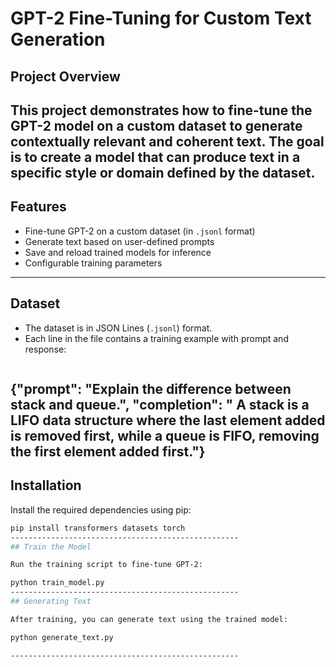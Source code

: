# GPT-2 Fine-Tuning for Custom Text Generation

## Project Overview
This project demonstrates how to fine-tune the GPT-2 model on a custom dataset to generate contextually relevant and coherent text. The goal is to create a model that can produce text in a specific style or domain defined by the dataset.
---------------------------------------------
## Features
- Fine-tune GPT-2 on a custom dataset (in `.jsonl` format)
- Generate text based on user-defined prompts
- Save and reload trained models for inference
- Configurable training parameters
---------------------------------------------------
## Dataset
- The dataset is in JSON Lines (`.jsonl`) format.
- Each line in the file contains a training example with prompt and response:
  ```json

{"prompt": "Explain the difference between stack and queue.", "completion": " A stack is a LIFO data structure where the last element added is removed first, while a queue is FIFO, removing the first element added first."}
---------------------------------------------------
## Installation
Install the required dependencies using pip:

```bash
pip install transformers datasets torch
---------------------------------------------------
## Train the Model

Run the training script to fine-tune GPT-2:

python train_model.py
---------------------------------------------------
## Generating Text

After training, you can generate text using the trained model:

python generate_text.py

---------------------------------------------------